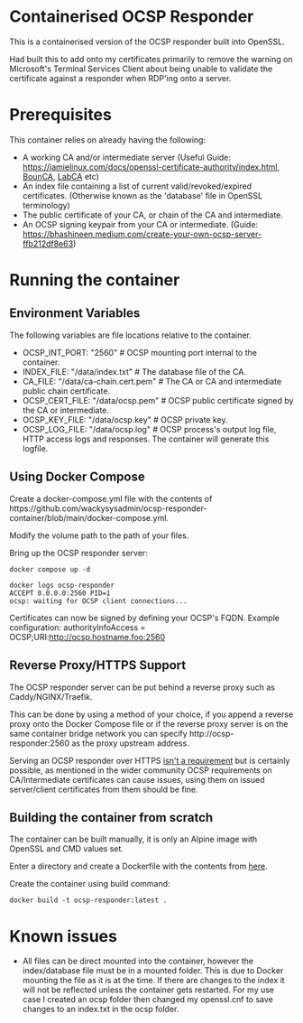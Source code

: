 # Containerised OCSP Responder
This is a containerised version of the OCSP responder built into OpenSSL.

Had built this to add onto my certificates primarily to remove the warning on Microsoft's Terminal Services Client about being unable to validate the certificate against a responder when RDP'ing onto a server.

<h1>Prerequisites</h1>
This container relies on already having the following:

* A working CA and/or intermediate server (Useful Guide: https://jamielinux.com/docs/openssl-certificate-authority/index.html, <a href=https://bounca.org/>BounCA</a>, <a href=https://lab-ca.net/>LabCA</a> etc)
* An index file containing a list of current valid/revoked/expired certificates. (Otherwise known as the 'database' file in OpenSSL terminology)
* The public certificate of your CA, or chain of the CA and intermediate.
* An OCSP signing keypair from your CA or intermediate. (Guide: https://bhashineen.medium.com/create-your-own-ocsp-server-ffb212df8e63)

<h1>Running the container</h1>
<h2>Environment Variables</h2>

The following variables are file locations relative to the container.

* OCSP_INT_PORT: "2560" # OCSP mounting port internal to the container.
* INDEX_FILE: "/data/index.txt" # The database file of the CA.
* CA_FILE: "/data/ca-chain.cert.pem" # The CA or CA and intermediate public chain certificate.
* OCSP_CERT_FILE: "/data/ocsp.pem" # OCSP public certificate signed by the CA or intermediate.
* OCSP_KEY_FILE: "/data/ocsp.key" # OCSP private key.
* OCSP_LOG_FILE: "/data/ocsp.log" # OCSP process's output log file, HTTP access logs and responses. The container will generate this logfile.

<h2>Using Docker Compose</h2>
Create a docker-compose.yml file with the contents of https://github.com/wackysysadmin/ocsp-responder-container/blob/main/docker-compose.yml.


Modify the volume path to the path of your files.

Bring up the OCSP responder server:
```
docker compose up -d
```

```
docker logs ocsp-responder
ACCEPT 0.0.0.0:2560 PID=1
ocsp: waiting for OCSP client connections...
```

Certificates can now be signed by defining your OCSP's FQDN. Example configuration: authorityInfoAccess = OCSP;URI:http://ocsp.hostname.foo:2560

<h2>Reverse Proxy/HTTPS Support</h2>
The OCSP responder server can be put behind a reverse proxy such as Caddy/NGINX/Traefik.

This can be done by using a method of your choice, if you append a reverse proxy onto the Docker Compose file or if the reverse proxy server is on the same container bridge network you can specify http://ocsp-responder:2560 as the proxy upstream address.

Serving an OCSP responder over HTTPS <a href=https://datatracker.ietf.org/doc/html/rfc5280#section-8>isn't a requirement</a> but is certainly possible, as mentioned in the wider community OCSP requirements on CA/Intermediate certificates can cause issues, using them on issued server/client certificates from them should be fine. 

<h2>Building the container from scratch</h2>
The container can be built manually, it is only an Alpine image with OpenSSL and CMD values set.

Enter a directory and create a Dockerfile with the contents from <a href=https://github.com/wackysysadmin/ocsp-responder-container/blob/main/Dockerfile>here</a>.

Create the container using build command:
```
docker build -t ocsp-responder:latest .
```
<h1>Known issues</h1>

* All files can be direct mounted into the container, however the index/database file must be in a mounted folder.
This is due to Docker mounting the file as it is at the time. If there are changes to the index it will not be reflected unless the container gets restarted. For my use case I created an ocsp folder then changed my openssl.cnf to save changes to an index.txt in the ocsp folder.

